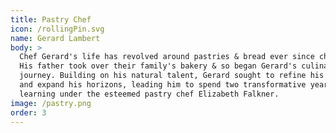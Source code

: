 ```yaml
---
title: Pastry Chef
icon: /rollingPin.svg
name: Gerard Lambert
body: >
  Chef Gerard's life has revolved around pastries & bread ever since childhood.
  His father took over their family's bakery & so began Gerard's culinary
  journey. Building on his natural talent, Gerard sought to refine his skills
  and expand his horizons, leading him to spend two transformative years
  learning under the esteemed pastry chef Elizabeth Falkner.
image: /pastry.png
order: 3
---
```

